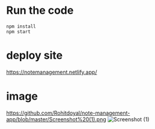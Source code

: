 # Run the code

```
npm install
npm start
```

# deploy site
https://notemanagement.netlify.app/

# image 
https://github.com/Rohitdoyal/note-management-app/blob/master/Screenshot%20(1).png
![Screenshot (1)](https://user-images.githubusercontent.com/56929395/149152853-34884eff-ac9e-4fd7-be8f-be0f99ff9a62.png)
